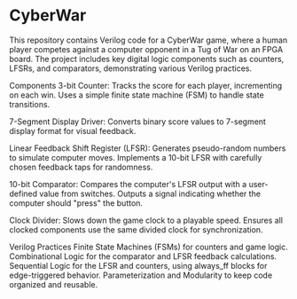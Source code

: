 # CyberWar
This repository contains Verilog code for a CyberWar game, where a human player competes against a computer opponent in a Tug of War on an FPGA board. The project includes key digital logic components such as counters, LFSRs, and comparators, demonstrating various Verilog practices.

Components
3-bit Counter:
Tracks the score for each player, incrementing on each win.
Uses a simple finite state machine (FSM) to handle state transitions.

7-Segment Display Driver:
Converts binary score values to 7-segment display format for visual feedback.

Linear Feedback Shift Register (LFSR):
Generates pseudo-random numbers to simulate computer moves.
Implements a 10-bit LFSR with carefully chosen feedback taps for randomness.

10-bit Comparator:
Compares the computer's LFSR output with a user-defined value from switches.
Outputs a signal indicating whether the computer should "press" the button.

Clock Divider:
Slows down the game clock to a playable speed.
Ensures all clocked components use the same divided clock for synchronization.

Verilog Practices
Finite State Machines (FSMs) for counters and game logic.
Combinational Logic for the comparator and LFSR feedback calculations.
Sequential Logic for the LFSR and counters, using always_ff blocks for edge-triggered behavior.
Parameterization and Modularity to keep code organized and reusable.
